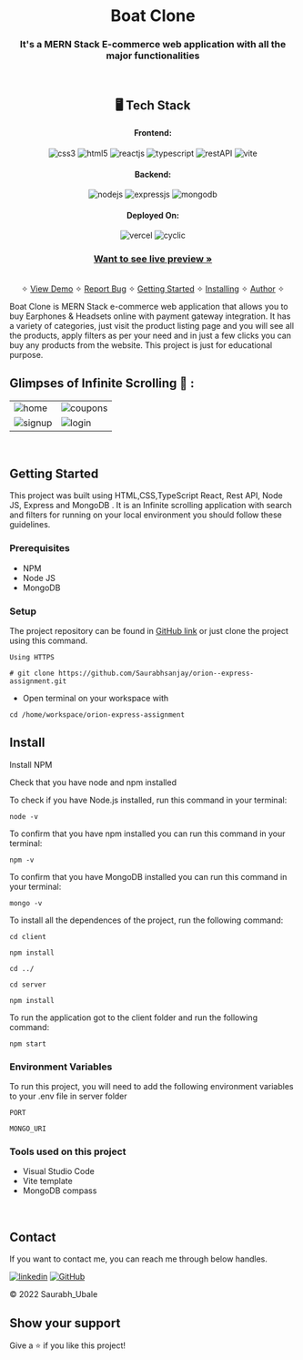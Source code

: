 <h1 align="center">Boat Clone</h1>

<h3 align="center">It's a MERN Stack E-commerce web application with all the major functionalities</h3>

<br />

<h2 align="center">🖥️ Tech Stack</h2>


<h4 align="center">Frontend:</h4>

<p align="center">
  <img src="https://img.shields.io/badge/CSS3-1572B6?style=for-the-badge&logo=css3&logoColor=white" alt="css3" />
  <img src="https://img.shields.io/badge/HTML5-E34F26?style=for-the-badge&logo=html5&logoColor=white" alt="html5" />
  <img src="https://img.shields.io/badge/React-20232A?style=for-the-badge&logo=react&logoColor=61DAFB" alt="reactjs" />

  <img src="https://img.shields.io/badge/TypeScript-%23007ACC.svg?style=for-the-badge&logo=typescript&logoColor=white" alt="typescript" />
  <img src="https://img.shields.io/badge/Rest_API-02303A?style=for-the-badge&logo=react-router&logoColor=white" alt="restAPI" />
   <img src="https://img.shields.io/badge/Vite-%23007ACC.svg?style=for-the-badge&logo=vite&logoColor=white" alt="vite" />

</p>


<h4 align="center">Backend:</h4>

<p align="center">
  <img src="https://img.shields.io/badge/Node.js-339933?style=for-the-badge&logo=nodedotjs&logoColor=white" alt="nodejs" />
  <img src="https://img.shields.io/badge/Express.js-000000?style=for-the-badge&logo=express&logoColor=white" alt="expressjs" />
  <img src="https://img.shields.io/badge/MongoDB-4EA94B?style=for-the-badge&logo=mongodb&logoColor=white" alt="mongodb" />
  
</p>



<h4 align="center">Deployed On:</h4>

<p align="center">
  <img src="https://img.shields.io/badge/Vercel-00C7B7?style=for-the-badge&logo=vercel&logoColor=white" alt="vercel" />
    <img src="https://img.shields.io/badge/Cyclic-00C7B7?style=for-the-badge&logo=cyclic&logoColor=white" alt="cyclic" />
</p>



<h3 align="center"><a href="https://orion-express-assignment.vercel.app/"><strong>Want to see live preview »</strong></a></h3>

<p align="center">
  <br />&#10023;
  <a href="#Demo">View Demo</a> &#10023;
  <a href="https://github.com/Saurabhsanjay/BoAt-Clone/issues">Report Bug</a> &#10023;
  <a href="#Getting-Started">Getting Started</a> &#10023; 
  <a href="#Install">Installing</a> &#10023;
  <a href="#Contact">Author</a> &#10023;
</p>


Boat Clone is MERN Stack e-commerce web application that allows you to buy Earphones & Headsets online with payment gateway integration. It has a variety of categories, just visit the product listing page and you will see all the products, apply filters as per your need and in just a few clicks you can buy any products from the website. This project is just for educational purpose.


<!-- 
![cover](https://user-images.githubusercontent.com/91532881/175955112-da88c18c-ac5e-455a-9ac5-047c7db4f894.png)

<br /> -->





## Glimpses of Infinite Scrolling 🙈 :


<table>
  <tr>
    <td><img src="./client/public/githubimages/byCat.png" alt="home" /></td>
    <td><img src="./client/public/githubimages/sec1.png" alt="coupons" /></td>
  </tr>
  <tr>
    <td><img src="./client/public/githubimages/superhero.png" alt="signup" /></td>
    <td><img src="./client/public/githubimages/trimmer.png" alt="login" /></td>
  </tr>
 
</table>

<br />




## Getting Started

This project was built using HTML,CSS,TypeScript React, Rest API, Node JS, Express and MongoDB . It is an Infinite scrolling  application with search and filters for running on your local environment you should follow these guidelines.


### Prerequisites

- NPM
- Node JS
- MongoDB

### Setup


The project repository can be found in [GitHub link](https://github.com/Saurabhsanjay/orion--express-assignment) or just clone the project using this command.


```
Using HTTPS

# git clone https://github.com/Saurabhsanjay/orion--express-assignment.git
```

+ Open terminal on your workspace with

```
cd /home/workspace/orion-express-assignment
```


## Install

Install NPM

Check that you have node and npm installed

To check if you have Node.js installed, run this command in your terminal:


```
node -v
```

To confirm that you have npm installed you can run this command in your terminal:


```
npm -v
```

To confirm that you have MongoDB installed you can run this command in your terminal:


```
mongo -v
```


To install all the dependences of the project, run the following command:


```
cd client

npm install

cd ../

cd server

npm install
```


To run the application got to the client folder and run the following command:

```
npm start
```

### Environment Variables

To run this project, you will need to add the following environment variables to your .env file in server folder

`PORT`

`MONGO_URI`





### Tools used on this project

- Visual Studio Code
- Vite template
- MongoDB compass

<br />



## Contact

If you want to contact me, you can reach me through below handles.

[![linkedin](https://img.shields.io/badge/Saurabh_Ubale-0077B5?style=for-the-badge&logo=linkedin&logoColor=white)](https://www.linkedin.com/in/saurabh-ubale-035a18234/)
[![GitHub](https://img.shields.io/badge/Saurabh_Ubale-20232A?style=for-the-badge&logo=Github&logoColor=white)](https://github.com/Saurabhsanjay)

© 2022 Saurabh_Ubale



## Show your support

Give a ⭐️ if you like this project!


